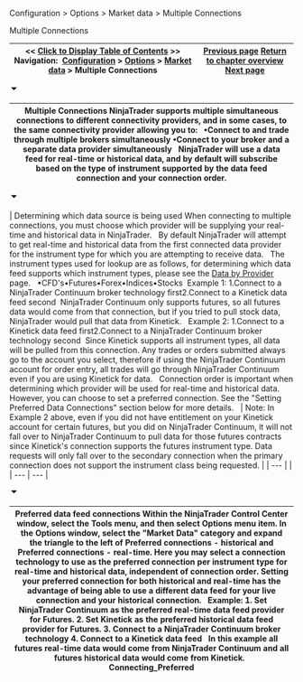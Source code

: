 ﻿


Configuration \> Options \> Market data \> Multiple Connections






















Multiple Connections







| \<\< [Click to Display Table of Contents](multiple_connections.md) \>\> **Navigation:**     [Configuration](configuration.md) \> [Options](options.md) \> [Market data](options_marketdata.md) \> Multiple Connections | [Previous page](real_time_tick_filter.md) [Return to chapter overview](options_marketdata.md) [Next page](performance_tips2.md) |
| --- | --- |














![tog_minus](tog_minus.gif)




| Multiple Connections NinjaTrader supports multiple simultaneous connections to different connectivity providers, and in some cases, to the same connectivity provider allowing you to:   •Connect to and trade through multiple brokers simultaneously •Connect to your broker and a separate data provider simultaneously   NinjaTrader will use a data feed for real\-time or historical data, and by default will subscribe based on the type of instrument supported by the data feed connection and your connection order. |
| --- |



![tog_minus](tog_minus.gif)




| Determining which data source is being used When connecting to multiple connections, you must choose which provider will be supplying your real\-time and historical data in NinjaTrader.   By default NinjaTrader will attempt to get real\-time and historical data from the first connected data provider for the instrument type for which you are attempting to receive data.    The instrument types used for lookup are as follows, for determining which data feed supports which instrument types, please see the [Data by Provider](data_by_provider.md) page.   •CFD's•Futures•Forex•Indices•Stocks  Example 1: 1\.Connect to a NinjaTrader Continuum broker technology first2\.Connect to a Kinetick data feed second  NinjaTrader Continuum only supports futures, so all futures data would come from that connection, but if you tried to pull stock data, NinjaTrader would pull that data from Kinetick.   Example 2: 1\.Connect to a Kinetick data feed first2\.Connect to a NinjaTrader Continuum broker technology second  Since Kinetick supports all instrument types, all data will be pulled from this connection. Any trades or orders submitted always go to the account you select, therefore if using the NinjaTrader Continuum account for order entry, all trades will go through NinjaTrader Continuum even if you are using Kinetick for data.   Connection order is important when determining which provider will be used for real\-time and historical data. However, you can choose to set a preferred connection. See the "Setting Preferred Data Connections" section below for more details.     | Note: In Example 2 above, even if you did not have entitlement on your Kinetick account for certain futures, but you did on NinjaTrader Continuum, it will not fall over to NinjaTrader Continuum to pull data for those futures contracts since Kinetick's connection supports the futures instrument type. Data requests will only fall over to the secondary connection when the primary connection does not support the instrument class being requested. | | --- | |
| --- | --- |



![tog_minus](tog_minus.gif)




| Preferred data feed connections Within the NinjaTrader Control Center window, select the Tools menu, and then select Options menu item. In the Options window, select the "Market Data" category and expand the triangle to the left of Preferred connections \- historical and Preferred connections \- real\-time. Here you may select a connection technology to use as the preferred connection per instrument type for real\-time and historical data, independent of connection order. Setting your preferred connection for both historical and real\-time has the advantage of being able to use a different data feed for your live connection and your historical connection.   Example: 1\. Set NinjaTrader Continuum as the preferred real\-time data feed provider for Futures. 2\. Set Kinetick as the preferred historical data feed provider for Futures. 3\. Connect to a NinjaTrader Continuum broker technology 4\. Connect to a Kinetick data feed   In this example all futures real\-time data would come from NinjaTrader Continuum and all futures historical data would come from Kinetick.   Connecting_Preferred |
| --- |










